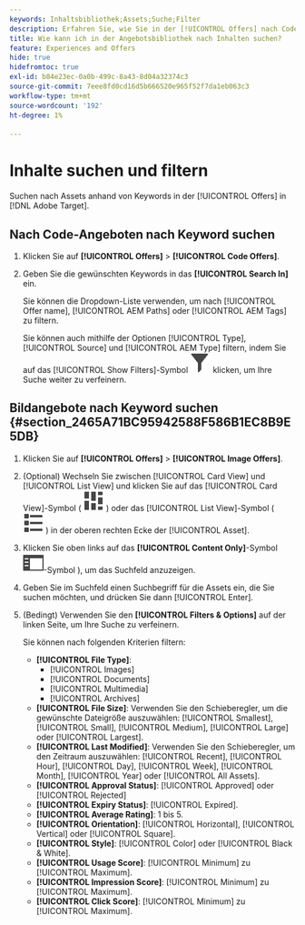 ```yaml
---
keywords: Inhaltsbibliothek;Assets;Suche;Filter
description: Erfahren Sie, wie Sie in der [!UICONTROL Offers] nach Code- und Bildangeboten suchen.
title: Wie kann ich in der Angebotsbibliothek nach Inhalten suchen?
feature: Experiences and Offers
hide: true
hidefromtoc: true
exl-id: b84e23ec-0a0b-499c-8a43-8d04a32374c3
source-git-commit: 7eee8fd0cd16d5b666520e965f52f7da1eb063c3
workflow-type: tm+mt
source-wordcount: '192'
ht-degree: 1%

---
```


# Inhalte suchen und filtern

Suchen nach Assets anhand von Keywords in der [!UICONTROL Offers] in [!DNL Adobe Target].

## Nach Code-Angeboten nach Keyword suchen

1. Klicken Sie auf **[!UICONTROL Offers]** > **[!UICONTROL Code Offers]**.
1. Geben Sie die gewünschten Keywords in das **[!UICONTROL Search In]** ein.

   Sie können die Dropdown-Liste verwenden, um nach [!UICONTROL Offer name], [!UICONTROL AEM Paths] oder [!UICONTROL AEM Tags] zu filtern.

   Sie können auch mithilfe der Optionen [!UICONTROL Type], [!UICONTROL Source] und [!UICONTROL AEM Type] filtern, indem Sie auf das [!UICONTROL Show Filters]-Symbol ![Filtersymbol anzeigen](/help/main/assets/icons/Filter.svg) klicken, um Ihre Suche weiter zu verfeinern.

## Bildangebote nach Keyword suchen {#section_2465A71BC95942588F586B1EC8B9E5DB}

1. Klicken Sie auf **[!UICONTROL Offers]** > **[!UICONTROL Image Offers]**.

1. (Optional) Wechseln Sie zwischen [!UICONTROL Card View] und [!UICONTROL List View] und klicken Sie auf das [!UICONTROL Card View]-Symbol ( ![Kartenansichtssymbol](/help/main/assets/icons/ViewCard.svg) ) oder das [!UICONTROL List View]-Symbol ( ![Listenansichtssymbol](/help/main/assets/icons/ViewList.svg) ) in der oberen rechten Ecke der [!UICONTROL Asset].
1. Klicken Sie oben links auf das **[!UICONTROL Content Only]**-Symbol ![Content-](/help/main/assets/icons/RailLeft.svg)-Symbol ), um das Suchfeld anzuzeigen.
1. Geben Sie im Suchfeld einen Suchbegriff für die Assets ein, die Sie suchen möchten, und drücken Sie dann [!UICONTROL Enter].
1. (Bedingt) Verwenden Sie den **[!UICONTROL Filters & Options]** auf der linken Seite, um Ihre Suche zu verfeinern.

   Sie können nach folgenden Kriterien filtern:

   * **[!UICONTROL File Type]**:
      * [!UICONTROL Images]
      * [!UICONTROL Documents]
      * [!UICONTROL Multimedia]
      * [!UICONTROL Archives]
   * **[!UICONTROL File Size]**: Verwenden Sie den Schieberegler, um die gewünschte Dateigröße auszuwählen: [!UICONTROL Smallest], [!UICONTROL Small], [!UICONTROL Medium], [!UICONTROL Large] oder [!UICONTROL Largest].
   * **[!UICONTROL Last Modified]**: Verwenden Sie den Schieberegler, um den Zeitraum auszuwählen: [!UICONTROL Recent], [!UICONTROL Hour], [!UICONTROL Day], [!UICONTROL Week], [!UICONTROL Month], [!UICONTROL Year] oder [!UICONTROL All Assets].
   * **[!UICONTROL Approval Status]**: [!UICONTROL Approved] oder [!UICONTROL Rejected]
   * **[!UICONTROL Expiry Status]**: [!UICONTROL Expired].
   * **[!UICONTROL Average Rating]**: 1 bis 5.
   * **[!UICONTROL Orientation]**: [!UICONTROL Horizontal], [!UICONTROL Vertical] oder [!UICONTROL Square].
   * **[!UICONTROL Style]**: [!UICONTROL Color] oder [!UICONTROL Black & White].
   * **[!UICONTROL Usage Score]**: [!UICONTROL Minimum] zu [!UICONTROL Maximum].
   * **[!UICONTROL Impression Score]**: [!UICONTROL Minimum] zu [!UICONTROL Maximum].
   * **[!UICONTROL Click Score]**: [!UICONTROL Minimum] zu [!UICONTROL Maximum].
